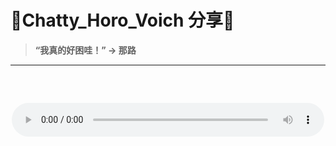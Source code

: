 # 🍿**Chatty_Horo_Voich 分享**🍿
> **“我真的好困哇！” -> 那路**
---

<div align="center">
  <audio controls style="width: 500px; height: 100px;">
    <source src="https://github.com/username/repo/blob/main/audio/my-audio.mp3?raw=true" type="audio/mpeg">
  </audio>
</div>